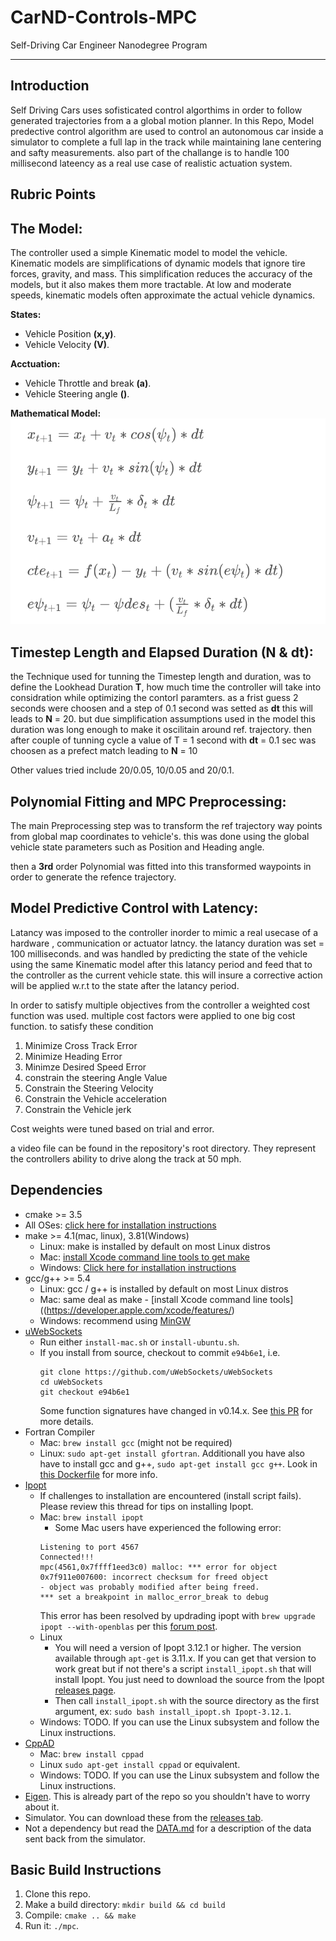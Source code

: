 # CarND-Controls-MPC
Self-Driving Car Engineer Nanodegree Program

---

## Introduction
Self Driving Cars uses sofisticated control algorthims in order to follow generated trajectories from a a global motion planner. In this Repo, Model predective control algorithm are used to control an autonomous car inside a simulator to complete a full lap in the track while maintaining lane centering and safty measurements. also part of the challange is to handle 100 millisecond lateency as a real use case of realistic actuation system.

## Rubric Points

The Model:
---

The controller used a simple Kinematic model to model the vehicle. Kinematic models are simplifications of dynamic models that ignore tire forces, gravity, and mass.
This simplification reduces the accuracy of the models, but it also makes them more tractable.
At low and moderate speeds, kinematic models often approximate the actual vehicle dynamics.

**States:**
* Vehicle Position **(x,y)**. 
* Vehicle Velocity **(V)**.

**Acctuation:**
* Vehicle Throttle and break **(a)**.
* Vehicle Steering angle **()**.

**Mathematical Model:**
![](readme_images/model.png)


Timestep Length and Elapsed Duration (N & dt):
---

the Technique used for tunning the Timestep length and duration, was to define the Lookhead Duration **T**, how much time the controller will take into considration while optimizing the contorl paramters. as a frist guess 2 seconds were choosen and a step of 0.1 second was setted as **dt** this will leads to **N** = 20. but due simplification assumptions used in the model this duration was long enough to make it oscilitain around ref. trajectory. then after couple of tunning cycle a value of T = 1 second with **dt** = 0.1 sec was choosen as a prefect match leading to **N** = 10

Other values tried include 20/0.05, 10/0.05 and 20/0.1.


Polynomial Fitting and MPC Preprocessing:
---

The main Preprocessing step was to transform the ref trajectory way points from global map coordinates to vehicle's. this was done using the global vehicle state parameters such as Position and Heading angle.

then a **3rd** order Polynomial was fitted into this transformed waypoints in order to generate the refence trajectory. 


Model Predictive Control with Latency:
---

Latancy was imposed to the controller inorder to mimic a real usecase of a hardware , communication or actuator latncy. the latancy duration was set = 100 milliseconds. and was handled by predicting the state of the vehicle using the same Kinematic model after this latancy period and feed that to the controller as the current vehicle state. this will insure a corrective action will be applied w.r.t to the state after the latancy period.

In order to satisfy multiple objectives from the controller a weighted cost function was used. multiple cost factors were applied to one big cost function. to satisfy these condition 
1. Minimize Cross Track Error
2. Minimize Heading Error
3. Minimze Desired Speed Error
4. constrain the steering Angle Value
5. Constrain the Steering Velocity 
6. Constrain the Vehicle acceleration
7. Constrain the Vehicle jerk

Cost weights were tuned based on trial and error.

a video file can be found in the repository's root directory. They represent the controllers ability to drive along the track at 50 mph.

## Dependencies

* cmake >= 3.5
 * All OSes: [click here for installation instructions](https://cmake.org/install/)
* make >= 4.1(mac, linux), 3.81(Windows)
  * Linux: make is installed by default on most Linux distros
  * Mac: [install Xcode command line tools to get make](https://developer.apple.com/xcode/features/)
  * Windows: [Click here for installation instructions](http://gnuwin32.sourceforge.net/packages/make.htm)
* gcc/g++ >= 5.4
  * Linux: gcc / g++ is installed by default on most Linux distros
  * Mac: same deal as make - [install Xcode command line tools]((https://developer.apple.com/xcode/features/)
  * Windows: recommend using [MinGW](http://www.mingw.org/)
* [uWebSockets](https://github.com/uWebSockets/uWebSockets)
  * Run either `install-mac.sh` or `install-ubuntu.sh`.
  * If you install from source, checkout to commit `e94b6e1`, i.e.
    ```
    git clone https://github.com/uWebSockets/uWebSockets 
    cd uWebSockets
    git checkout e94b6e1
    ```
    Some function signatures have changed in v0.14.x. See [this PR](https://github.com/udacity/CarND-MPC-Project/pull/3) for more details.
* Fortran Compiler
  * Mac: `brew install gcc` (might not be required)
  * Linux: `sudo apt-get install gfortran`. Additionall you have also have to install gcc and g++, `sudo apt-get install gcc g++`. Look in [this Dockerfile](https://github.com/udacity/CarND-MPC-Quizzes/blob/master/Dockerfile) for more info.
* [Ipopt](https://projects.coin-or.org/Ipopt)
  * If challenges to installation are encountered (install script fails).  Please review this thread for tips on installing Ipopt.
  * Mac: `brew install ipopt`
       +  Some Mac users have experienced the following error:
       ```
       Listening to port 4567
       Connected!!!
       mpc(4561,0x7ffff1eed3c0) malloc: *** error for object 0x7f911e007600: incorrect checksum for freed object
       - object was probably modified after being freed.
       *** set a breakpoint in malloc_error_break to debug
       ```
       This error has been resolved by updrading ipopt with
       ```brew upgrade ipopt --with-openblas```
       per this [forum post](https://discussions.udacity.com/t/incorrect-checksum-for-freed-object/313433/19).
  * Linux
    * You will need a version of Ipopt 3.12.1 or higher. The version available through `apt-get` is 3.11.x. If you can get that version to work great but if not there's a script `install_ipopt.sh` that will install Ipopt. You just need to download the source from the Ipopt [releases page](https://www.coin-or.org/download/source/Ipopt/).
    * Then call `install_ipopt.sh` with the source directory as the first argument, ex: `sudo bash install_ipopt.sh Ipopt-3.12.1`. 
  * Windows: TODO. If you can use the Linux subsystem and follow the Linux instructions.
* [CppAD](https://www.coin-or.org/CppAD/)
  * Mac: `brew install cppad`
  * Linux `sudo apt-get install cppad` or equivalent.
  * Windows: TODO. If you can use the Linux subsystem and follow the Linux instructions.
* [Eigen](http://eigen.tuxfamily.org/index.php?title=Main_Page). This is already part of the repo so you shouldn't have to worry about it.
* Simulator. You can download these from the [releases tab](https://github.com/udacity/self-driving-car-sim/releases).
* Not a dependency but read the [DATA.md](./DATA.md) for a description of the data sent back from the simulator.


## Basic Build Instructions


1. Clone this repo.
2. Make a build directory: `mkdir build && cd build`
3. Compile: `cmake .. && make`
4. Run it: `./mpc`.
